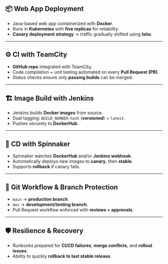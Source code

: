 ## 📦 Web App Deployment
- Java-based web app containerized with **Docker**.  
- Runs in **Kubernetes** with **five replicas** for reliability.  
- **Canary deployment strategy** → traffic gradually shifted using **Istio**.  

---

## ⚙️ CI with TeamCity
- **GitHub repo** integrated with TeamCity.  
- Code compilation + unit testing automated on every **Pull Request (PR)**.  
- Status checks ensure only **passing builds** can be merged.  

---

## 🏗️ Image Build with Jenkins
- Jenkins builds **Docker images** from source.  
- Dual tagging: `BUILD_NUMBER-hash` (**versioned**) + `latest`.  
- Pushes securely to **DockerHub**.  

---

## 🚀 CD with Spinnaker
- Spinnaker watches **DockerHub** and/or **Jenkins webhook**.  
- Automatically deploys new images to **canary**, then **stable**.  
- Supports **rollback** if canary fails.  

---

## 🌿 Git Workflow & Branch Protection
- `main` → **production branch**.  
- `dev` → **development/testing branch**.  
- Pull Request workflow enforced with **reviews + approvals**.  

---

## 🛡️ Resilience & Recovery
- Runbooks prepared for **CI/CD failures**, **merge conflicts**, and **rollout issues**.  
- Ability to quickly **rollback to last stable release**.  
